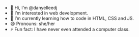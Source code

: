 - 👋 Hi, I’m @danyelleedj
- 👀 I’m interested in web development.
- 🌱 I’m currently learning how to code in HTML, CSS and JS.
- 😄 Pronouns: she/her
- ⚡ Fun fact: I have never even attended a computer class.

<!---
danyelleedj/danyelleedj is a ✨ special ✨ repository because its `README.md` (this file) appears on your GitHub profile.
You can click the Preview link to take a look at your changes.
--->
